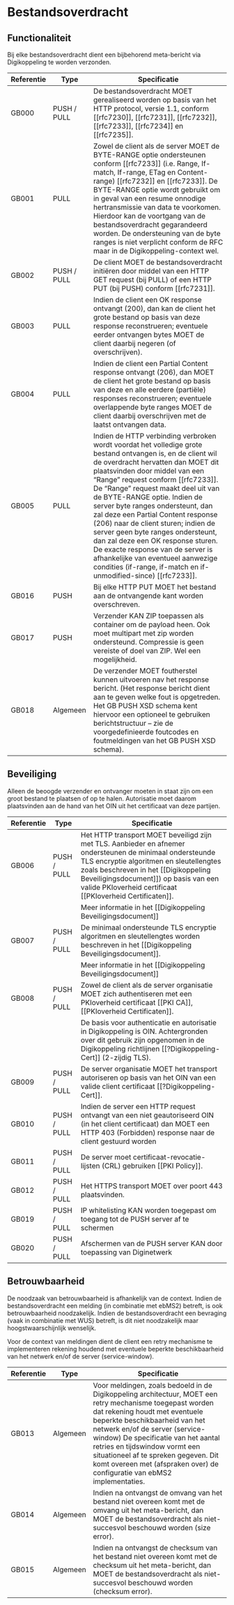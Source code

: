 # Bestandsoverdracht

## Functionaliteit

Bij elke bestandsoverdracht dient een bijbehorend meta-bericht via Digikoppeling
te worden verzonden.

| **Referentie** | **Type**    | **Specificatie**                                                                                                                                                                                                                                                                                                                                                                                                                                                                                                                                                                                                                  |
|----------------|-------------|-----------------------------------------------------------------------------------------------------------------------------------------------------------------------------------------------------------------------------------------------------------------------------------------------------------------------------------------------------------------------------------------------------------------------------------------------------------------------------------------------------------------------------------------------------------------------------------------------------------------------------------|
| GB000          | PUSH / PULL | De bestandsoverdracht MOET gerealiseerd worden op basis van het HTTP protocol, versie 1.1, conform [[rfc7230]], [[rfc7231]], [[rfc7232]], [[rfc7233]], [[rfc7234]] en [[rfc7235]].                                                                                                                                                                                                                                                                                                                                                                                                                                                                                                                |
| GB001          | PULL        | Zowel de client als de server MOET de BYTE-RANGE optie ondersteunen conform [[rfc7233]] (i.e. Range, If-match, If-range, ETag en Content-range) [[rfc7232]] en [[rfc7233]].   De BYTE-RANGE optie wordt gebruikt om in geval van een resume onnodige hertransmissie van data te voorkomen. Hierdoor kan de voortgang van de bestandsoverdracht gegarandeerd worden.  De ondersteuning van de byte ranges is niet verplicht conform de RFC maar in de Digikoppeling-context wel.                                                                                                                                                                 |
| GB002          | PUSH / PULL | De client MOET de bestandsoverdracht initiëren door middel van een HTTP GET request (bij PULL) of een HTTP PUT (bij PUSH) conform [[rfc7231]].                                                                                                                                                                                                                                                                                                                                                                                                                                                                                      |
| GB003          | PULL        | Indien de client een OK response ontvangt (200), dan kan de client het grote bestand op basis van deze response reconstrueren; eventuele eerder ontvangen bytes MOET de client daarbij negeren (of overschrijven).                                                                                                                                                                                                                                                                                                                                                                                                                |
| GB004          | PULL        | Indien de client een Partial Content response ontvangt (206), dan MOET de client het grote bestand op basis van deze en alle eerdere (partiële) responses reconstrueren; eventuele overlappende byte ranges MOET de client daarbij overschrijven met de laatst ontvangen data.                                                                                                                                                                                                                                                                                                                                                    |
| GB005          | PULL        | Indien de HTTP verbinding verbroken wordt voordat het volledige grote bestand ontvangen is, en de client wil de overdracht hervatten dan MOET dit plaatsvinden door middel van een “Range” request conform [[rfc7233]].   De “Range” request maakt deel uit van de BYTE-RANGE optie. Indien de server byte ranges ondersteunt, dan zal deze een Partial Content response (206) naar de client sturen; indien de server geen byte ranges ondersteunt, dan zal deze een OK response sturen. De exacte response van de server is afhankelijke van eventueel aanwezige condities (if-range, if-match en if-unmodified-since) [[rfc7233]]. |
| GB016          | PUSH        | Bij elke HTTP PUT MOET het bestand aan de ontvangende kant worden overschreven.                                                                                                                                                                                                                                                                                                                                                                                                                                                                                                                                                   |
| GB017          | PUSH        | Verzender KAN ZIP toepassen als container om de payload heen. Ook moet multipart met zip worden ondersteund. Compressie is geen vereiste of doel van ZIP. Wel een mogelijkheid.                                                                                                                                                                                                                                                                                                                                                                                                                                                   |
| GB018          | Algemeen    | De verzender MOET foutherstel kunnen uitvoeren nav het response bericht. (Het response bericht dient aan te geven welke fout is opgetreden. Het GB PUSH XSD schema kent hiervoor een optioneel te gebruiken berichtstructuur – zie de voorgedefinieerde foutcodes en foutmeldingen van het GB PUSH XSD schema).                                                                                                                                                                                                                                                                                                                   |

## Beveiliging

Alleen de beoogde verzender en ontvanger moeten in staat zijn om een groot
bestand te plaatsen of op te halen. Autorisatie moet daarom plaatsvinden aan de
hand van het OIN uit het certificaat van deze partijen.

| Referentie | **Type**    | **Specificatie**                                                                                                                                                                                                                                                                |
|------------|-------------|---------------------------------------------------------------------------------------------------------------------------------------------------------------------------------------------------------------------------------------------------------------------------------|
| GB006      | PUSH / PULL | Het HTTP transport MOET beveiligd zijn met TLS. Aanbieder en afnemer ondersteunen de minimaal ondersteunde TLS encryptie algoritmen en sleutellengtes zoals beschreven in het [[Digikoppeling Beveiligingsdocument]]) op basis van een valide PKIoverheid certificaat [[PKIoverheid Certificaten]]. |
|            |             | Meer informatie in het [[Digikoppeling Beveiligingsdocument]]                                                                                                                                                                                                                     |
| GB007      | PUSH / PULL | De minimaal ondersteunde TLS encryptie algoritmen en sleutellengtes worden beschreven in het [[Digikoppeling Beveiligingsdocument]].                                                                                                                                              |
|            |             | Meer informatie in het [[Digikoppeling Beveiligingsdocument]]                                                                                                                                                                                                                     |
| GB008      | PUSH / PULL | Zowel de client als de server organisatie MOET zich authentiseren met een PKIoverheid certificaat [[PKI CA]], [[PKIoverheid Certificaten]].                                                                                                                                                           |
|            |             | De basis voor authenticatie en autorisatie in Digikoppeling is OIN. Achtergronden over dit gebruik zijn opgenomen in de Digikoppeling richtlijnen [[?Digikoppeling-Cert]] (2-zijdig TLS).                                                                                          |
| GB009      | PUSH / PULL | De server organisatie MOET het transport autoriseren op basis van het OIN van een valide client certificaat [[?Digikoppeling-Cert]].                                                                                                                                               |
| GB010      | PUSH / PULL | Indien de server een HTTP request ontvangt van een niet geautoriseerd OIN (in het client certificaat) dan MOET een HTTP 403 (Forbidden) response naar de client gestuurd worden                                                                                                 |
| GB011      | PUSH / PULL | De server moet certificaat-revocatie-lijsten (CRL) gebruiken [[PKI Policy]].                                                                                                                                                                                                      |
| GB012      | PUSH / PULL | Het HTTPS transport MOET over poort 443 plaatsvinden.                                                                                                                                                                                                                           |
| GB019      | PUSH / PULL | IP whitelisting KAN worden toegepast om toegang tot de PUSH server af te schermen                                                                                                                                                                                               |
| GB020      | PUSH / PULL | Afschermen van de PUSH server KAN door toepassing van Diginetwerk                                                                                                                                                                                                               |

## Betrouwbaarheid

De noodzaak van betrouwbaarheid is afhankelijk van de context. Indien de
bestandsoverdracht een melding (in combinatie met ebMS2) betreft, is ook
betrouwbaarheid noodzakelijk. Indien de bestandsoverdracht een bevraging (vaak
in combinatie met WUS) betreft, is dit niet noodzakelijk maar
hoogstwaarschijnlijk wenselijk.

Voor de context van meldingen dient de client een retry mechanisme te
implementeren rekening houdend met eventuele beperkte beschikbaarheid van het
netwerk en/of de server (service-window).

| Referentie | **Type** | **Specificatie**                                                                                                                                                                                                                                                                                                                                                                                           |
|------------|----------|------------------------------------------------------------------------------------------------------------------------------------------------------------------------------------------------------------------------------------------------------------------------------------------------------------------------------------------------------------------------------------------------------------|
| GB013      | Algemeen | Voor meldingen, zoals bedoeld in de Digikoppeling architectuur, MOET een retry mechanisme toegepast worden dat rekening houdt met eventuele beperkte beschikbaarheid van het netwerk en/of de server (service-window)  De specificatie van het aantal retries en tijdswindow vormt een situationeel af te spreken gegeven. Dit komt overeen met (afspraken over) de configuratie van ebMS2 implementaties. |
| GB014      | Algemeen | Indien na ontvangst de omvang van het bestand niet overeen komt met de omvang uit het meta-bericht, dan MOET de bestandsoverdracht als niet-succesvol beschouwd worden (size error).                                                                                                                                                                                                                       |
| GB015      | Algemeen | Indien na ontvangst de checksum van het bestand niet overeen komt met de checksum uit het meta-bericht, dan MOET de bestandsoverdracht als niet-succesvol beschouwd worden (checksum error).                                                                                                                                                                                                               |

